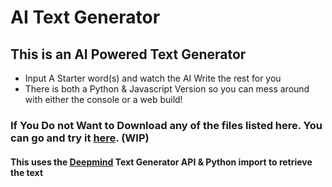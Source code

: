 # AI Text Generator  

## This is an AI Powered Text Generator  
- Input A Starter word(s) and watch the AI Write the rest for you  
- There is both a Python & Javascript Version so you can mess around with either the console or a web build!

### If You Do not Want to Download any of the files listed here. You can go and try it [here](turtlehelm.github.io/projects/Aitextgen).  (WIP)  


#### This uses the [Deepmind](https://deepai.org/machine-learning-model/text-generator) Text Generator API & Python import to retrieve the text  
